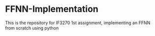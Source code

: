 # FFNN-Implementation
This is the repository for IF3270 1st assignment, implementing an FFNN from scratch using python
